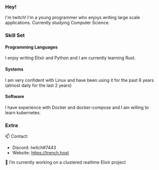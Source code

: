 ### Hey!
I'm twitch! I'm a young programmer who enjoys writing large scale applications. Currently studying Computer Science.


### Skill Set

#### Programming Languages 
I enjoy writing Elixir and Python and I am currently learning Rust.

#### Systems 
I am very confident with Linux and have been using it for the past 6 years (almost daily for the last 2 years)

#### Software
I have experience with Docker and docker-compose and I am willing to learn kubernetes. 

### Extra 
📫 Contact:
 - Discord: twitch#7443
 - Website: https://trench.host
 
🔭 I’m currently working on a clustered realtime Elixir project

